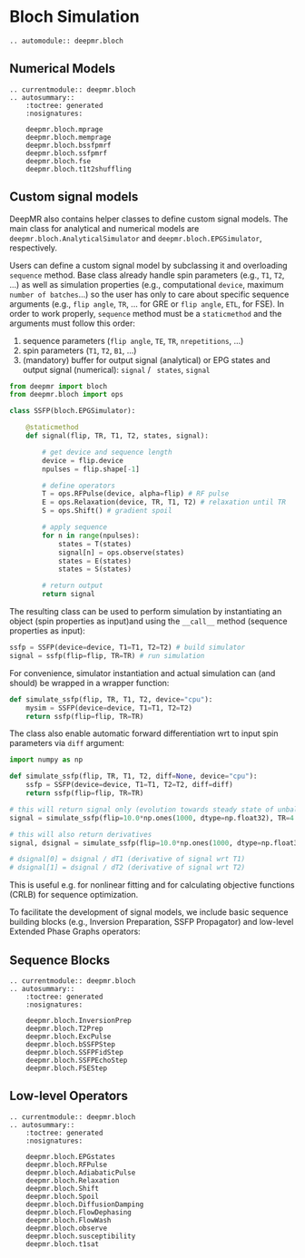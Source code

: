 # Bloch Simulation

```{eval-rst}
.. automodule:: deepmr.bloch
```

## Numerical Models
```{eval-rst}
.. currentmodule:: deepmr.bloch
.. autosummary::
	:toctree: generated
	:nosignatures:
	
	deepmr.bloch.mprage
	deepmr.bloch.memprage
	deepmr.bloch.bssfpmrf
	deepmr.bloch.ssfpmrf
	deepmr.bloch.fse
	deepmr.bloch.t1t2shuffling
```

## Custom signal models

DeepMR also contains helper classes to define custom signal models. The main class for analytical and numerical models are `deepmr.bloch.AnalyticalSimulator`
and `deepmr.bloch.EPGSimulator`, respectively.

Users can define a custom signal model by subclassing it and overloading ``sequence`` method. Base class already handle spin parameters (e.g., ``T1``, ``T2``, ...)
as well as simulation properties (e.g., computational ``device``, maximum ``number of batches``...) so the user has only to care about specific sequence arguments (e.g., ``flip angle``, ``TR``, ... for GRE or ``flip angle``, ``ETL``, for FSE). In order to work properly, ``sequence`` method must be a ``staticmethod`` and the arguments must follow this order:

1. sequence parameters (``flip angle``, ``TE``, ``TR``, ``nrepetitions``, ...)
2. spin parameters (``T1``, ``T2``, ``B1``, ...)
3. (mandatory) buffer for output signal (analytical) or EPG states and output signal (numerical):  ``signal`` / `` states``, ``signal``

```python
from deepmr import bloch
from deepmr.bloch import ops

class SSFP(bloch.EPGSimulator):

    @staticmethod
    def signal(flip, TR, T1, T2, states, signal):

        # get device and sequence length
        device = flip.device
        npulses = flip.shape[-1]

        # define operators
        T = ops.RFPulse(device, alpha=flip) # RF pulse
        E = ops.Relaxation(device, TR, T1, T2) # relaxation until TR
        S = ops.Shift() # gradient spoil

        # apply sequence
        for n in range(npulses):
            states = T(states)
            signal[n] = ops.observe(states)
            states = E(states)
            states = S(states)

		# return output
		return signal
```

The resulting class can be used to perform simulation by instantiating an object (spin properties as input)and using the ``__call__`` method (sequence properties as input):

```python
ssfp = SSFP(device=device, T1=T1, T2=T2) # build simulator
signal = ssfp(flip=flip, TR=TR) # run simulation
```

For convenience, simulator instantiation and actual simulation can (and should) be wrapped in a wrapper function:

```python
def simulate_ssfp(flip, TR, T1, T2, device="cpu"):
    mysim = SSFP(device=device, T1=T1, T2=T2)
    return ssfp(flip=flip, TR=TR)
```

The class also enable automatic forward differentiation wrt to input spin parameters via ``diff`` argument:

```python
import numpy as np

def simulate_ssfp(flip, TR, T1, T2, diff=None, device="cpu"):
	ssfp = SSFP(device=device, T1=T1, T2=T2, diff=diff)
	return ssfp(flip=flip, TR=TR)

# this will return signal only (evolution towards steady state of unbalanced SSFP sequence)
signal = simulate_ssfp(flip=10.0*np.ones(1000, dtype=np.float32), TR=4.5, T1=500.0, T2=50.0)

# this will also return derivatives
signal, dsignal = simulate_ssfp(flip=10.0*np.ones(1000, dtype=np.float32), TR=8.5, T1=500.0, T2=50.0, diff=("T1", "T2"))

# dsignal[0] = dsignal / dT1 (derivative of signal wrt T1)
# dsignal[1] = dsignal / dT2 (derivative of signal wrt T2)
```

This is useful e.g. for nonlinear fitting and for calculating objective functions (CRLB) for sequence optimization.

To facilitate the development of signal models, we include basic sequence building blocks (e.g., Inversion Preparation, SSFP Propagator) and low-level Extended Phase Graphs operators:


## Sequence Blocks

```{eval-rst}
.. currentmodule:: deepmr.bloch
.. autosummary::
	:toctree: generated
	:nosignatures:
	
	deepmr.bloch.InversionPrep
	deepmr.bloch.T2Prep
	deepmr.bloch.ExcPulse
	deepmr.bloch.bSSFPStep
	deepmr.bloch.SSFPFidStep
	deepmr.bloch.SSFPEchoStep
	deepmr.bloch.FSEStep
```

## Low-level Operators

```{eval-rst}
.. currentmodule:: deepmr.bloch
.. autosummary::
	:toctree: generated
	:nosignatures:
	
	deepmr.bloch.EPGstates
	deepmr.bloch.RFPulse
	deepmr.bloch.AdiabaticPulse
	deepmr.bloch.Relaxation
	deepmr.bloch.Shift
	deepmr.bloch.Spoil
	deepmr.bloch.DiffusionDamping
	deepmr.bloch.FlowDephasing
	deepmr.bloch.FlowWash
	deepmr.bloch.observe
	deepmr.bloch.susceptibility
	deepmr.bloch.t1sat
```
